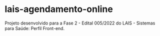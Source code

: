 # lais-agendamento-online

Projeto desenvolvido para a Fase 2 - Edital 005/2022 do LAIS - Sistemas para Saúde: Perfil Front-end.
